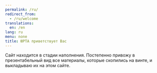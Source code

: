 ```yaml
---
permalink: /ru/
redirect_from:
  - /ru/welcome
translations:
  en: /en
lang: ru
menu: none
title: ЮРТА приветствует Вас
---
```

Сайт находится в стадии наполнения.  Постепенно привожу
в презентабельный вид все материалы, которые скопились на винте, и выкладываю их на этом сайте.
